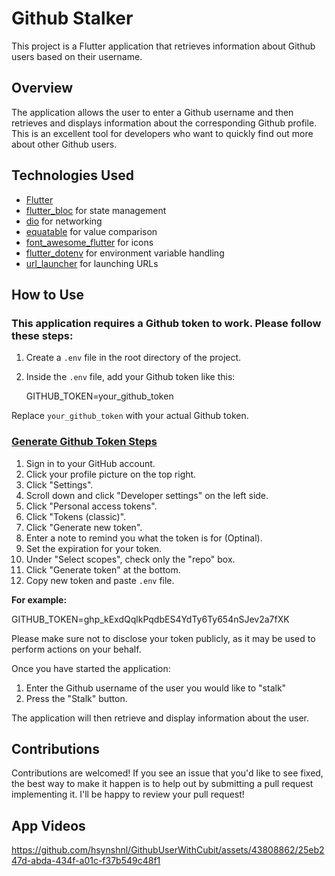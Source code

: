 # Github Stalker

This project is a Flutter application that retrieves information about Github users based on their username. 

## Overview

The application allows the user to enter a Github username and then retrieves and displays information about the corresponding Github profile. This is an excellent tool for developers who want to quickly find out more about other Github users.

## Technologies Used

- [Flutter](https://flutter.dev/)
- [flutter_bloc](https://pub.dev/packages/flutter_bloc) for state management
- [dio](https://pub.dev/packages/dio) for networking
- [equatable](https://pub.dev/packages/equatable) for value comparison
- [font_awesome_flutter](https://pub.dev/packages/font_awesome_flutter) for icons
- [flutter_dotenv](https://pub.dev/packages/flutter_dotenv) for environment variable handling
- [url_launcher](https://pub.dev/packages/url_launcher) for launching URLs


## How to Use

### This application requires a Github token to work. Please follow these steps:

1. Create a `.env` file in the root directory of the project.

2. Inside the `.env` file, add your Github token like this: 

   GITHUB_TOKEN=your_github_token

Replace `your_github_token` with your actual Github token.

### [Generate Github Token Steps](https://github.com/settings/tokens/new)
1. Sign in to your GitHub account.</br>
2. Click your profile picture on the top right.</br>
3. Click "Settings".</br>
4. Scroll down and click "Developer settings" on the left side.</br>
5. Click "Personal access tokens".</br>
6. Click "Tokens (classic)".</br>
7. Click "Generate new token".</br>
8. Enter a note to remind you what the token is for (Optinal).</br>
9. Set the expiration for your token.</br>
10. Under "Select scopes", check only the "repo" box.</br>
11. Click "Generate token" at the bottom.</br>
12. Copy new token and paste `.env` file.

<b>For example:</b>

  GITHUB_TOKEN=ghp_kExdQqlkPqdbES4YdTy6Ty654nSJev2a7fXK

Please make sure not to disclose your token publicly, as it may be used to perform actions on your behalf.

Once you have started the application:

1. Enter the Github username of the user you would like to "stalk"
2. Press the "Stalk" button.

The application will then retrieve and display information about the user.

## Contributions

Contributions are welcomed! If you see an issue that you'd like to see fixed, the best way to make it happen is to help out by submitting a pull request implementing it. I'll be happy to review your pull request!
## App Videos

https://github.com/hsynshnl/GithubUserWithCubit/assets/43808862/25eb247d-abda-434f-a01c-f37b549c48f1


